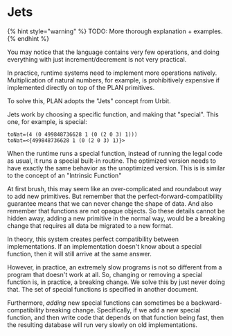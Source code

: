 # Jets

{% hint style="warning" %}
TODO: More thorough explanation + examples.
{% endhint %}

You may notice that the language contains very few operations, and doing everything with just increment/decrement is not very practical.

In practice, runtime systems need to implement more operations natively. Multiplication of natural numbers, for example, is prohibitively expensive if implemented directly on top of the PLAN primitives.

To solve this, PLAN adopts the "Jets" concept from Urbit.

Jets work by choosing a specific function, and making that "special". This one, for example, is special:

```
toNat=(4 (0 499848736628 1 (0 (2 0 3) 1)))
toNat=<{499848736628 1 (0 (2 0 3) 1)}>
```

When the runtime runs a special function, instead of running the legal code as usual, it runs a special built-in routine. The optimized version needs to have exactly the same behavior as the unoptimized version. This is is similar to the concept of an "Intrinsic Function"

At first brush, this may seem like an over-complicated and roundabout way to add new primitives. But remember that the perfect-forward-compatibility guarantee means that we can never change the shape of data. And also remember that functions are not opaque objects. So these details cannot be hidden away, adding a new primitive in the normal way, would be a breaking change that requires all data be migrated to a new format.

In theory, this system creates perfect compatibility between implementations. If an implementation doesn't know about a special function, then it will still arrive at the same answer.

However, in practice, an extremely slow programs is not so different from a program that doesn't work at all. So, changing or removing a special function is, in practice, a breaking change. We solve this by just never doing that. The set of special functions is specified in another document.

Furthermore, _adding_ new special functions can sometimes be a backward-compatibility breaking change. Specifically, if we add a new special function, and then write code that depends on that function being fast, then the resulting database will run very slowly on old implementations.

